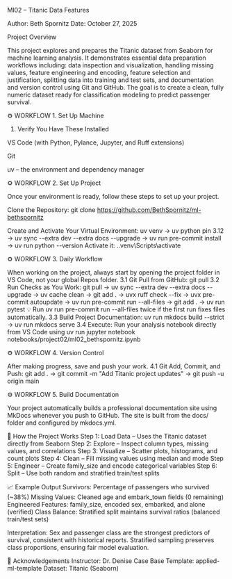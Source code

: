 Ml02 – Titanic Data Features

Author: Beth Spornitz
Date: October 27, 2025

Project Overview

This project explores and prepares the Titanic dataset from Seaborn for machine learning analysis. It demonstrates essential data preparation workflows including: data inspection and visualization, handling missing values, feature engineering and encoding, feature selection and justification, splitting data into training and test sets, and documentation and version control using Git and GitHub. The goal is to create a clean, fully numeric dataset ready for classification modeling to predict passenger survival.

⚙️ WORKFLOW 1. Set Up Machine
1. Verify You Have These Installed

VS Code (with Python, Pylance, Jupyter, and Ruff extensions)

Git

uv – the environment and dependency manager

⚙️ WORKFLOW 2. Set Up Project

Once your environment is ready, follow these steps to set up your project.

Clone the Repository: git clone https://github.com/BethSpornitz/ml-bethspornitz

Create and Activate Your Virtual Environment: uv venv → uv python pin 3.12 → uv sync --extra dev --extra docs --upgrade → uv run pre-commit install → uv run python --version
Activate it: ..venv\Scripts\activate

⚙️ WORKFLOW 3. Daily Workflow

When working on the project, always start by opening the project folder in VS Code, not your global Repos folder.
3.1 Git Pull from GitHub: git pull
3.2 Run Checks as You Work: git pull → uv sync --extra dev --extra docs --upgrade → uv cache clean → git add . → uvx ruff check --fix → uvx pre-commit autoupdate → uv run pre-commit run --all-files → git add . → uv run pytest
💡 Run uv run pre-commit run --all-files twice if the first run fixes files automatically.
3.3 Build Project Documentation: uv run mkdocs build --strict → uv run mkdocs serve
3.4 Execute: Run your analysis notebook directly from VS Code using uv run jupyter notebook notebooks/project02/ml02_bethspornitz.ipynb

⚙️ WORKFLOW 4. Version Control

After making progress, save and push your work.
4.1 Git Add, Commit, and Push: git add . → git commit -m "Add Titanic project updates" → git push -u origin main

⚙️ WORKFLOW 5. Build Documentation

Your project automatically builds a professional documentation site using MkDocs whenever you push to GitHub. The site is built from the docs/ folder and configured by mkdocs.yml.

🧩 How the Project Works
Step 1: Load Data – Uses the Titanic dataset directly from Seaborn
Step 2: Explore – Inspect column types, missing values, and correlations
Step 3: Visualize – Scatter plots, histograms, and count plots
Step 4: Clean – Fill missing values using median and mode
Step 5: Engineer – Create family_size and encode categorical variables
Step 6: Split – Use both random and stratified train/test splits

📈 Example Output
Survivors: Percentage of passengers who survived (~38%)
Missing Values: Cleaned age and embark_town fields (0 remaining)
Engineered Features: family_size, encoded sex, embarked, and alone (verified)
Class Balance: Stratified split maintains survival ratios (balanced train/test sets)

Interpretation: Sex and passenger class are the strongest predictors of survival, consistent with historical reports. Stratified sampling preserves class proportions, ensuring fair model evaluation.

🧾 Acknowledgements
Instructor: Dr. Denise Case
Base Template: applied-ml-template
Dataset: Titanic (Seaborn)